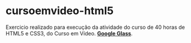 # cursoemvideo-html5 
 Exercicio realizado para execução da atividade do curso de 40 horas de HTML5 e CSS3, do Curso em Vídeo.
  **[Google Glass](https://marcelobotura.github.io/cursoemvideo-html5/)**.

